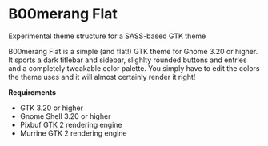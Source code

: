 # B00merang Flat
Experimental theme structure for a SASS-based GTK theme

B00merang Flat is a simple (and flat!) GTK theme for Gnome 3.20 or higher. It sports a dark titlebar and sidebar, slighlty rounded buttons and entries and a completely tweakable color palette. You simply have to edit the colors the theme uses and it will almost certainly render it right!

**Requirements**
- GTK 3.20 or higher
- Gnome Shell 3.20 or higher
- Pixbuf GTK 2 rendering engine
- Murrine GTK 2 rendering engine
